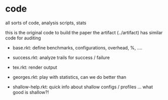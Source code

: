 code
===

all sorts of code, analysis scripts, stats

this is the original code to build the paper
the artifact (../artifact) has similar code for auditing

- base.rkt: define benchmarks, configurations, overhead, %, ....
- success.rkt: analyze trails for success / failure
- tex.rkt: render output
- georges.rkt: play with statistics, can we do better than 

- shallow-help.rkt: quick info about shallow configs / profiles ... what good is shallow?!



